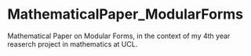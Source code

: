 # MathematicalPaper_ModularForms
Mathematical Paper on Modular Forms, in the context of my 4th year reaserch project in mathematics at UCL.
